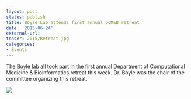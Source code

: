 ```yaml
---
layout: post
status: publish
title: Boyle Lab attends first annual DCM&B retreat
date: '2015-06-24'
external-url:
teaser: 2015/Retreat.jpg
categories:
- Events
---
```


The Boyle lab all took part in the first annual Department of Computational Medicine & Bioinformatics retreat this week. Dr. Boyle was the chair of the committee organizing this retreat.

<img src="{{ site.url }}/assets/news_graphics/2015-06-24-Lab_Retreat.jpg">
